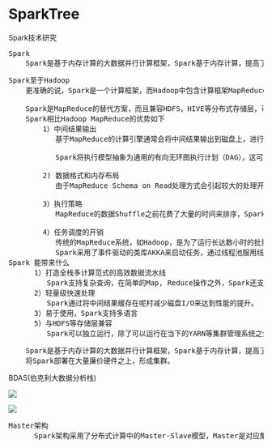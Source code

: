 # SparkTree
Spark技术研究

<pre>
Spark
    Spark是基于内存计算的大数据并行计算框架，Spark基于内存计算，提高了在大数据环境下数据处理的实时性，同时保证了高容错性和高可伸缩性，允许用户将Spark部署在大量廉价硬件之上，形成集群。
</pre>

<pre>
Spark至于Hadoop
    更准确的说，Spark是一个计算框架，而Hadoop中包含计算框架MapReduce和分布式文件系统HDFS，Hadoop更广发的说还包括在其生态系统上的其他系统，如HBASE, HIVE等

    Spark是MapReduce的替代方案，而且兼容HDFS，HIVE等分布式存储层，可融入Hadoop的生态系统，以弥补缺失MapReduce的不足。
    Spark相比Hadoop MapReduce的优势如下
        1）中间结果输出
           基于MapReduce的计算引擎通常会将中间结果输出到磁盘上，进行存储和容错，出于任务管道承接的考虑，当一些查询翻译到MapReduce任务时，往往会产生多个Stage,而这些串联的Stage又依赖于底层文件系统HDFS来存储每一个Stage的输出结果。

           Spark将执行模型抽象为通用的有向无环图执行计划（DAG），这可以将多Stage的任务串联或者并行执行，而无需将Stage中间结果输出到HDFS中.

        2) 数据格式和内存布局
           由于MapReduce Schema on Read处理方式会引起较大的处理开销，Spark抽象出分布式内存存储结果弹性分布式数据集RDD，进行数据额存储,RDD能支持粗粒度写操作，但是对于读取操作，RDD可以精确到每条记录，这使得RDD可以用来作为分布式索引，Spark的特性是能够控制数据在不同节点上的分区，用户可以自定义分区策略，如HASH分区等。

        3）执行策略
           MapReduce的数据Shuffle之前花费了大量的时间来排序，Spark则可减轻上述问题带来的开销，因为Spark任务在Shuffle中不是所有情景都需要排序，所以支持基于Hash分布式聚合，调度中采用更为通用的任务执行计划图（DAG）,每一轮次的输出结果在内存缓存。

        4）任务调度的开销
           传统的MapReduce系统，如Hadoop，是为了运行长达数小时的批量作业而设计的，在某些极端情况下，提交一个任务的延迟非常高。
           Spark采用了事件驱动的类库AKKA来启动任务，通过线程池服用线程来避免进程或线程启动和切换开销 。
Spark 能带来什么
      1）打造全栈多计算范式的高效数据流水线
         Spark支持复杂查询，在简单的Map, Reduce操作之外，Spark还支持SQL查询，流式计算，机器学习和图算法，同时，用户可以在同一个工作流中无缝搭配这些计算范式
      2）轻量级快速处理
         Spark通过将中间结果缓存在呢村减少磁盘I/O来达到性能的提升。
      3）易于使用，Spark支持多语言
      5）与HDFS等存储层兼容
         Spark可以独立运行，除了可以运行在当下的YARN等集群管理系统之外，它还可以读取已有的Hadoop数据，这是个非常大的优势。
</pre>

<pre>
    Spark是基于内存计算的大数据并行计算框架，Spark基于内存计算，提高了在大数据环境下数据处理的实时性，同时保证了高容错性和高可伸缩性，允许用户
    将Spark部署在大量廉价硬件之上，形成集群。
</pre>

BDAS(伯克利大数据分析栈)

![](https://i.imgur.com/LWcJ9JD.png)

![](https://i.imgur.com/iXSxwEG.png)

<pre>
Master架构
      Spark架构采用了分布式计算中的Master-Slave模型，Master是对应集中的含有Master进程的节点，Slave是集群中含有Worker进程的节点，Master作为整个集群的控制器，负责整个集群的正常运行; Worker相当于是计算节点，接收主节点命令与运行状态汇报；Executor负责任务的执行;Client作为用户的客户端负责提交应用，Driver负责控制一个应用的执行
</pre>